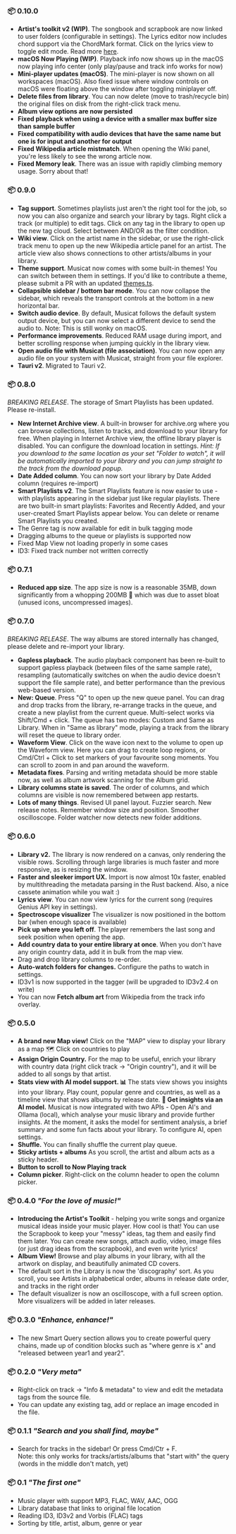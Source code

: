 ### 📦 0.10.0

-   **Artist's toolkit v2 (WIP)**. The songbook and scrapbook are now linked to user folders (configurable in settings). The Lyrics editor now includes chord support via the ChordMark format. Click on the lyrics view to toggle edit mode. Read more [here](https://slavbasharov.com/blog/musicat-progress-update).
-   **macOS Now Playing (WIP)**. Playback info now shows up in the macOS now playing info center (only play/pause and track info works for now)
-   **Mini-player updates (macOS)**. The mini-player is now shown on all workspaces (macOS). Also fixed issue where window controls on macOS were floating above the window after toggling miniplayer off.
-   **Delete files from library**. You can now delete (move to trash/recycle bin) the original files on disk from the right-click track menu.
-   **Album view options are now persisted**
-   **Fixed playback when using a device with a smaller max buffer size than sample buffer**
-   **Fixed compatibility with audio devices that have the same name but one is for input and another for output**
-   **Fixed Wikipedia article mistmatch**. When opening the Wiki panel, you're less likely to see the wrong article now.
-   **Fixed Memory leak**. There was an issue with rapidly climbing memory usage. Sorry about that!

### 📦 0.9.0

-   **Tag support**. Sometimes playlists just aren't the right tool for the job, so now you can also organize and search your library by tags. Right click a track (or multiple) to edit tags. Click on any tag in the library to open up the new tag cloud. Select between AND/OR as the filter condition.
-   **Wiki view**. Click on the artist name in the sidebar, or use the right-click track menu to open up the new Wikipedia article panel for an artist. The article view also shows connections to other artists/albums in your library.
-   **Theme support**. Musicat now comes with some built-in themes! You can switch between them in settings. If you'd like to contribute a theme, please submit a PR with an updated [themes.ts](src/theming/themes.ts).
-   **Collapsible sidebar / bottom bar mode**. You can now collapse the sidebar, which reveals the transport controls at the bottom in a new horizontal bar.
-   **Switch audio device**. By default, Musicat follows the default system output device, but you can now select a different device to send the audio to. Note: This is still wonky on macOS.
-   **Performance improvements**. Reduced RAM usage during import, and better scrolling response when jumping quickly in the library view.
-   **Open audio file with Musicat (file association)**. You can now open any audio file on your system with Musicat, straight from your file explorer.
-   **Tauri v2**. Migrated to Tauri v2.

### 📦 0.8.0

_BREAKING RELEASE_. The storage of Smart Playlists has been updated. Please re-install.

-   **New Internet Archive view**. A built-in browser for archive.org where you can browse collections, listen to tracks, and download to your library for free. When playing in Internet Archive view, the offline library player is disabled. You can configure the download location in settings. _Hint: If you download to the same location as your set "Folder to watch", it will be automatically imported to your library and you can jump straight to the track from the download popup._
-   **Date Added column**. You can now sort your library by Date Added column (requires re-import)
-   **Smart Playlists v2**. The Smart Playlists feature is now easier to use - with playlists appearing in the sidebar just like regular playlists. There are two built-in smart playlists: Favorites and Recently Added, and your user-created Smart Playlists appear below. You can delete or rename Smart Playlists you created.
-   The Genre tag is now available for edit in bulk tagging mode
-   Dragging albums to the queue or playlists is supported now
-   Fixed Map View not loading properly in some cases
-   ID3: Fixed track number not written correctly

### 📦 0.7.1

-   **Reduced app size**. The app size is now is a reasonable 35MB, down significantly from a whopping 200MB 😬 which was due to asset bloat (unused icons, uncompressed images).

### 📦 0.7.0

_BREAKING RELEASE_. The way albums are stored internally has changed, please delete and re-import your library.

-   **Gapless playback**. The audio playback component has been re-built to support gapless playback (between files of the same sample rate), resampling (automatically switches on when the audio device doesn't support the file sample rate), and better performance than the previous web-based version.
-   **New: Queue**. Press "Q" to open up the new queue panel. You can drag and drop tracks from the library, re-arrange tracks in the queue, and create a new playlist from the current queue. Multi-select works via Shift/Cmd + click. The queue has two modes: Custom and Same as Library. When in "Same as library" mode, playing a track from the library will reset the queue to library order.
-   **Waveform View**. Click on the wave icon next to the volume to open up the Waveform view. Here you can drag to create loop regions, or Cmd/Ctrl + Click to set markers of your favourite song moments. You can scroll to zoom in and pan around the waveform.
-   **Metadata fixes**. Parsing and writing metadata should be more stable now, as well as album artwork scanning for the Album grid.
-   **Library columns state is saved**. The order of columns, and which columns are visible is now remembered between app restarts.
-   **Lots of many things**. Revised UI panel layout. Fuzzier search. New release notes. Remember window size and position. Smoother oscilloscope. Folder watcher now detects new folder additions.

### 📦 0.6.0

-   **Library v2.** The library is now rendered on a canvas, only rendering the visible rows. Scrolling through large libraries is much faster and more responsive, as is resizing the window.
-   **Faster and sleeker import UX.** Import is now almost 10x faster, enabled by multithreading the metadata parsing in the Rust backend. Also, a nice cassete animation while you wait :)
-   **Lyrics view**. You can now view lyrics for the current song (requires Genius API key in settings).
-   **Spectroscope visualizer** The visualizer is now positioned in the bottom bar (when enough space is available)
-   **Pick up where you left off**. The player remembers the last song and seek position when opening the app.
-   **Add country data to your entire library at once**. When you don't have any origin country data, add it in bulk from the map view.
-   Drag and drop library columns to re-order.
-   **Auto-watch folders for changes.** Configure the paths to watch in settings.
-   ID3v1 is now supported in the tagger (will be upgraded to ID3v2.4 on write)
-   You can now **Fetch album art** from Wikipedia from the track info overlay.

### 📦 0.5.0

-   **A brand new Map view!** Click on the "MAP" view to display your library as a map 🗺 Click on countries to play
-   **Assign Origin Country.** For the map to be useful, enrich your library with country data (right click track → "Origin country"), and it will be added to all songs by that artist.
-   **Stats view with AI model support. 📊** The stats view shows you insights into your library. Play count, popular genre and countries, as well as a timeline view that shows albums by release date.
    **🤖 Get insights via an AI model.** Musicat is now integrated with two APIs - Open AI's and Ollama (local), which analyse your music library and provide further insights. At the moment, it asks the model for sentiment analysis, a brief summary and some fun facts about your library. To configure AI, open settings.
-   **Shuffle.** You can finally shuffle the current play queue.
-   **Sticky artists + albums** As you scroll, the artist and album acts as a sticky header.
-   **Button to scroll to Now Playing track**
-   **Column picker**. Right-click on the column header to open the column picker.

### 📦 0.4.0 _"For the love of music!"_

-   **Introducing the Artist's Toolkit** - helping you write songs and organize musical ideas inside your music player. How cool is that! You can use the Scrapbook to keep your "messy" ideas, tag them and easily find them later.
    You can create new songs, attach audio, video, image files (or just drag ideas from the scrapbook), and even write lyrics!
-   **Album View!** Browse and play albums in your library, with all the artwork on display, and beautifully animated CD covers.
-   The default sort in the Library is now the 'discography' sort. As you scroll, you see Artists in alphabetical order, albums in release date order, and tracks in the right order
-   The default visualizer is now an oscilloscope, with a full screen option. More visualizers will be added in later releases.

### 📦 0.3.0 _"Enhance, enhance!"_

-   The new Smart Query section allows you to create powerful query chains, made up of condition blocks such as "where genre is x" and "released between year1 and year2".

### 📦 0.2.0 _"Very meta"_

-   Right-click on track -> "Info & metadata" to view and edit the metadata tags from the source file.
-   You can update any existing tag, add or replace an image encoded in the file.

### 📦 0.1.1 _"Search and you shall find, maybe"_

-   Search for tracks in the sidebar! Or press Cmd/Ctr + F.  
    Note: this only works for tracks/artists/albums that "start with" the query (words in the middle don't match, yet)

### 📦 0.1 _"The first one"_

-   Music player with support MP3, FLAC, WAV, AAC, OGG
-   Library database that links to original file location
-   Reading ID3, ID3v2 and Vorbis (FLAC) tags
-   Sorting by title, artist, album, genre or year
